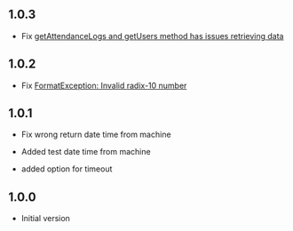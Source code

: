 ## 1.0.3

* Fix [getAttendanceLogs and getUsers method has issues retrieving data](https://github.com/rymesaint/flutter_ztkteco/issues/7)

## 1.0.2

* Fix [FormatException: Invalid radix-10 number](https://github.com/rymesaint/flutter_ztkteco/issues/3)

## 1.0.1

* Fix wrong return date time from machine

* Added test date time from machine

* added option for timeout

## 1.0.0

* Initial version
